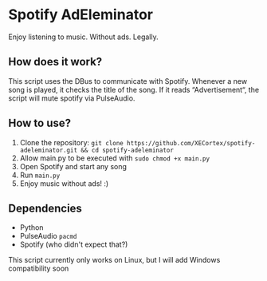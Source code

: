# Spotify AdEleminator
Enjoy listening to music. Without ads. Legally.

## How does it work?
This script uses the DBus to communicate with Spotify.
Whenever a new song is played, it checks the title of the song. If it reads “Advertisement“, the script will mute spotify via PulseAudio.

## How to use?
1. Clone the repository: `git clone https://github.com/XECortex/spotify-adeleminator.git && cd spotify-adeleminator`
2. Allow main.py to be executed with `sudo chmod +x main.py`
3. Open Spotify and start any song
4. Run `main.py`
5. Enjoy music without ads! :)

## Dependencies
- Python
- PulseAudio `pacmd`
- Spotify (who didn't expect that?)

This script currently only works on Linux, but I will add Windows compatibility soon